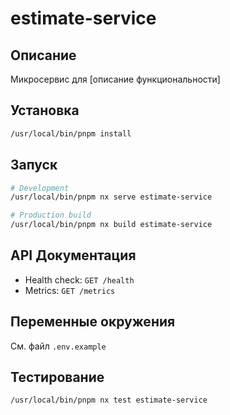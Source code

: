 # estimate-service

## Описание
Микросервис для [описание функциональности]

## Установка
```bash
/usr/local/bin/pnpm install
```

## Запуск
```bash
# Development
/usr/local/bin/pnpm nx serve estimate-service

# Production build
/usr/local/bin/pnpm nx build estimate-service
```

## API Документация
- Health check: `GET /health`
- Metrics: `GET /metrics`

## Переменные окружения
См. файл `.env.example`

## Тестирование
```bash
/usr/local/bin/pnpm nx test estimate-service
```

